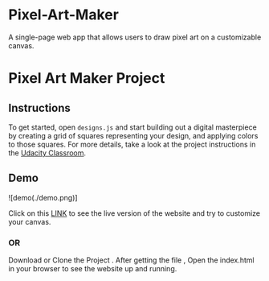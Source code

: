 # Pixel-Art-Maker
A single-page web app that allows users to draw pixel art on a customizable canvas. 
# Pixel Art Maker Project


## Instructions

To get started, open `designs.js` and start building out a digital masterpiece by creating a grid of squares representing your design, and applying colors to those squares.
For more details, take a look at the project instructions in the [Udacity Classroom](https://classroom.udacity.com/me).

 ## Demo

![demo(./demo.png)]



Click on this [LINK](https://hajerrrh.github.io/Pixel-Art-Maker/) to see the live version of the website and try to customize your canvas.
### OR
Download or Clone the Project . After getting the file , Open the index.html in your browser to see the website up and running.
